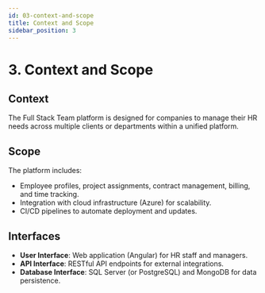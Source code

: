 ```yaml
---
id: 03-context-and-scope
title: Context and Scope
sidebar_position: 3
---
```


# 3. Context and Scope

## Context
The Full Stack Team platform is designed for companies to manage their HR needs across multiple clients or departments within a unified platform.

## Scope
The platform includes:
- Employee profiles, project assignments, contract management, billing, and time tracking.
- Integration with cloud infrastructure (Azure) for scalability.
- CI/CD pipelines to automate deployment and updates.

## Interfaces
- **User Interface**: Web application (Angular) for HR staff and managers.
- **API Interface**: RESTful API endpoints for external integrations.
- **Database Interface**: SQL Server (or PostgreSQL) and MongoDB for data persistence.

